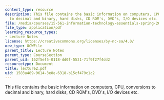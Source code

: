 ```yaml
---
content_type: resource
description: This file contains the basic information on computers, CPU, conversions
  to decimal and binary, hard disks, CD ROM's, DVD's, I/O devices etc.
file: /media/courses/15-561-information-technology-essentials-spring-2005/1583a48996143e8e6318b15cf470c1c2_lecture2.pdf
file_type: application/pdf
learning_resource_types:
- Lecture Notes
license: https://creativecommons.org/licenses/by-nc-sa/4.0/
ocw_type: OCWFile
parent_title: Lecture Notes
parent_type: CourseSection
parent_uid: 162f5ef5-0118-dd0f-5531-71f9f27f4dd2
resourcetype: Document
title: lecture2.pdf
uid: 1583a489-9614-3e8e-6318-b15cf470c1c2
---
```

This file contains the basic information on computers, CPU, conversions to decimal and binary, hard disks, CD ROM's, DVD's, I/O devices etc.